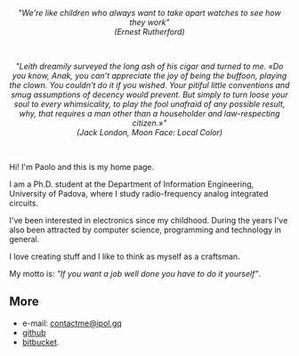 <center>
	<div class="circlephoto"></div>
	<em><p>
		"We're like children who always want to take apart watches to see how
		they work"
		<br>
		(Ernest Rutherford)
	</p>
	<br>
	<p>
		"Leith dreamily surveyed the long ash of his cigar and turned to me.
		«Do you know, Anak, you can’t appreciate the joy of being the buffoon,
		playing the clown. You couldn’t do it if you wished. Your pitiful little
		conventions and smug assumptions of decency would prevent. But simply to
		turn loose your soul to every whimsicality, to play the fool unafraid of
		any possible result, why, that requires a man other than a householder
		and law-respecting citizen.»"
		<br>
		(Jack London, Moon Face: Local Color)
	</p></em>
</center>
<br>

Hi! I'm Paolo and this is my home page.

I am a Ph.D. student at the Department of Information Engineering, University of
Padova, where I study radio-frequency analog integrated circuits.

I've been interested in electronics since my childhood. During the years I've
also been attracted by computer science, programming and technology in general.

I love creating stuff and I like to think as myself as a craftsman.

My motto is: *"If you want a job well done you have to do it yourself"*.

## More

 * e-mail: [contactme@ipol.gq](mailto:contactme@ipol.gq)
 * [github](https://github.com/electricant)
 * [bitbucket](https://bitbucket.org/paolo_scr).
